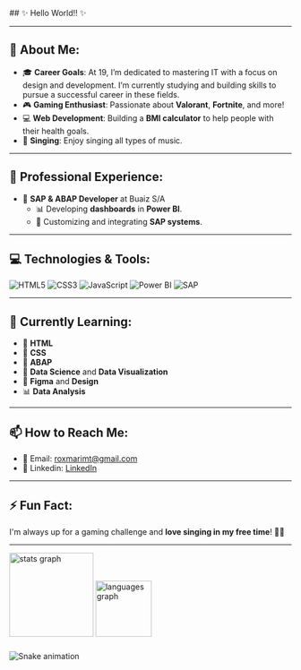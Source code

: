 <p align="left">
  ## ✨ Hello World!! ✨
</p>

---

## 🚀 About Me:

- 🎓 **Career Goals**: At 19, I’m dedicated to mastering IT with a focus on design and development. I’m currently studying and building skills to pursue a successful career in these fields.
- 🎮 **Gaming Enthusiast**: Passionate about **Valorant**, **Fortnite**, and more!
- 💻 **Web Development**: Building a **BMI calculator** to help people with their health goals.
- 🎤 **Singing**: Enjoy singing all types of music.


---

## 💼 Professional Experience:

- 🏢 **SAP & ABAP Developer** at Buaiz S/A
  - 📊 Developing **dashboards** in **Power BI**.
  - 🚀 Customizing and integrating **SAP systems**.

---

## 💻 Technologies & Tools:

![HTML5](https://img.shields.io/badge/HTML5-E34F26?style=for-the-badge&logo=html5&logoColor=white)
![CSS3](https://img.shields.io/badge/CSS3-1572B6?style=for-the-badge&logo=css3&logoColor=white)
![JavaScript](https://img.shields.io/badge/JavaScript-323330?style=for-the-badge&logo=javascript&logoColor=F7DF1E)
![Power BI](https://img.shields.io/badge/Power_BI-F2C811?style=for-the-badge&logo=powerbi&logoColor=black)
![SAP](https://img.shields.io/badge/SAP-0FAAFF?style=for-the-badge&logo=sap&logoColor=white)

---

## 🌱 Currently Learning:

- 📖 **HTML**
- 📖 **CSS**
- 📖 **ABAP**
- 📖 **Data Science** and **Data Visualization**
- 🎨 **Figma** and **Design**
- 📊 **Data Analysis**

---

## 📫 How to Reach Me:

- 📧 Email: [roxmarimt@gmail.com](mailto:roxmarimt@gmail.com)
- 💼 Linkedin: [LinkedIn](https://www.linkedin.com/in/maria-eduarda-lopes-constantino-459622262/?trk=opento_sprofile_topcard)

---

## ⚡ Fun Fact:

I'm always up for a gaming challenge and **love singing in my free time**! 🎤🎶

---

<div align="left">
  <img src="https://github-readme-stats.vercel.app/api?username=marialopesz&hide_title=false&hide_rank=false&show_icons=true&include_all_commits=true&count_private=true&disable_animations=false&theme=radical&locale=en&hide_border=false&order=1" height="150" alt="stats graph"  />
  <img src="https://github-readme-stats.vercel.app/api/top-langs?username=marialopesz&locale=en&hide_title=false&layout=compact&card_width=320&langs_count=5&theme=radical&hide_border=false&order=2" height="100" alt="languages graph"  />
</div>

###

<img src="https://raw.githubusercontent.com/marialopesz/marialopesz/output/snake.svg" alt="Snake animation" />

###


